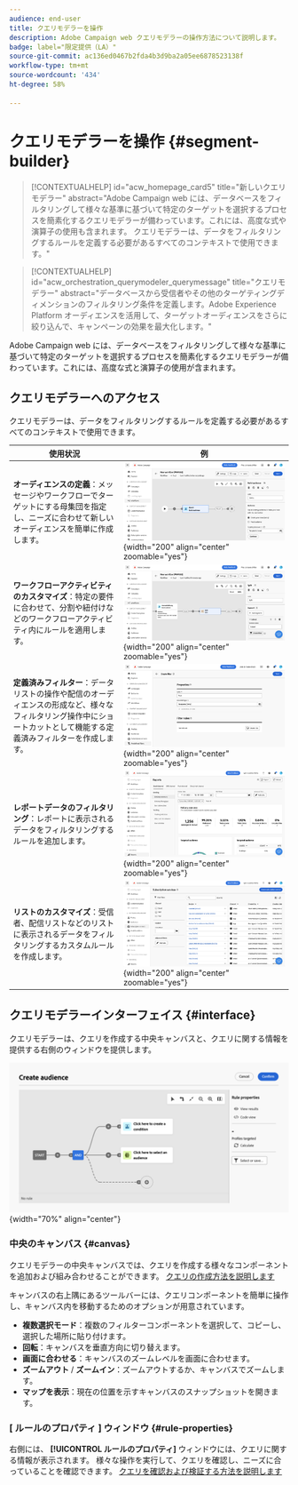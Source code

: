 ```yaml
---
audience: end-user
title: クエリモデラーを操作
description: Adobe Campaign web クエリモデラーの操作方法について説明します。
badge: label="限定提供（LA）"
source-git-commit: ac136ed0467b2fda4b3d9ba2a05ee6878523138f
workflow-type: tm+mt
source-wordcount: '434'
ht-degree: 58%

---
```


# クエリモデラーを操作 {#segment-builder}


>[!CONTEXTUALHELP]
>id="acw_homepage_card5"
>title="新しいクエリモデラー"
>abstract="Adobe Campaign web には、データベースをフィルタリングして様々な基準に基づいて特定のターゲットを選択するプロセスを簡素化するクエリモデラーが備わっています。これには、高度な式や演算子の使用も含まれます。 クエリモデラーは、データをフィルタリングするルールを定義する必要があるすべてのコンテキストで使用できます。"

>[!CONTEXTUALHELP]
>id="acw_orchestration_querymodeler_querymessage"
>title="クエリモデラー"
>abstract="データベースから受信者やその他のターゲティングディメンションのフィルタリング条件を定義します。Adobe Experience Platform オーディエンスを活用して、ターゲットオーディエンスをさらに絞り込んで、キャンペーンの効果を最大化します。"

Adobe Campaign web には、データベースをフィルタリングして様々な基準に基づいて特定のターゲットを選択するプロセスを簡素化するクエリモデラーが備わっています。これには、高度な式と演算子の使用が含まれます。

## クエリモデラーへのアクセス

クエリモデラーは、データをフィルタリングするルールを定義する必要があるすべてのコンテキストで使用できます。

| 使用状況 | 例 |
|  ---  |  ---  |
| **オーディエンスの定義**：メッセージやワークフローでターゲットにする母集団を指定し、ニーズに合わせて新しいオーディエンスを簡単に作成します。 | ![](assets/access-audience.png){width="200" align="center" zoomable="yes"} |
| **ワークフローアクティビティのカスタマイズ**：特定の要件に合わせて、分割や紐付けなどのワークフローアクティビティ内にルールを適用します。 | ![](assets/access-workflow.png){width="200" align="center" zoomable="yes"} |
| **定義済みフィルター**：データリストの操作や配信のオーディエンスの形成など、様々なフィルタリング操作中にショートカットとして機能する定義済みフィルターを作成します。 | ![](assets/access-predefined-filter.png){width="200" align="center" zoomable="yes"} |
| **レポートデータのフィルタリング**：レポートに表示されるデータをフィルタリングするルールを追加します。 | ![](assets/access-reports.png){width="200" align="center" zoomable="yes"} |
| **リストのカスタマイズ**：受信者、配信リストなどのリストに表示されるデータをフィルタリングするカスタムルールを作成します。 | ![](assets/access-lists.png){width="200" align="center" zoomable="yes"} |

<!--**Dynamize content**: make your content dynamic by creating conditions that define which content should be displayed to different recipients, ensuring personalized and relevant messaging.

+++Example

![](assets/access-audience.png)

 +++
-->

## クエリモデラーインターフェイス {#interface}

クエリモデラーは、クエリを作成する中央キャンバスと、クエリに関する情報を提供する右側のウィンドウを提供します。

![](assets/query-interface.png){width="70%" align="center"}

### 中央のキャンバス {#canvas}

クエリモデラーの中央キャンバスでは、クエリを作成する様々なコンポーネントを追加および組み合わせることができます。 [クエリの作成方法を説明します](build-query.md)

キャンバスの右上隅にあるツールバーには、クエリコンポーネントを簡単に操作し、キャンバス内を移動するためのオプションが用意されています。

* **複数選択モード**：複数のフィルターコンポーネントを選択して、コピーし、選択した場所に貼り付けます。
* **回転**：キャンバスを垂直方向に切り替えます。
* **画面に合わせる**：キャンバスのズームレベルを画面に合わせます。
* **ズームアウト** / **ズームイン**：ズームアウトするか、キャンバスでズームします。
* **マップを表示**：現在の位置を示すキャンバスのスナップショットを開きます。

### [ ルールのプロパティ ] ウィンドウ {#rule-properties}

右側には、 **[!UICONTROL ルールのプロパティ]** ウィンドウには、クエリに関する情報が表示されます。 様々な操作を実行して、クエリを確認し、ニーズに合っていることを確認できます。 [クエリを確認および検証する方法を説明します](build-query.md#check-and-validate-your-query)
